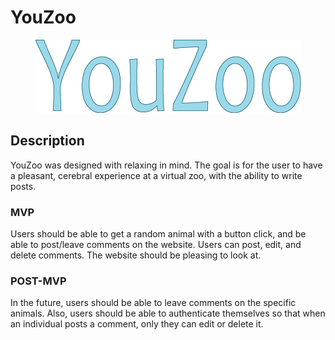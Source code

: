 # YouZoo

<p align="center">
  <img src="./src/Images/youzoo.png" alt="YouZoo logo" />
</p>

## Description

YouZoo was designed with relaxing in mind. The goal is for the user to have a pleasant, cerebral experience at a virtual zoo, with the ability to write posts.

### MVP

Users should be able to get a random animal with a button click, and be able to post/leave comments on the website. Users can post, edit, and delete comments. The website should be pleasing to look at.

### POST-MVP

In the future, users should be able to leave comments on the specific animals. Also, users should be able to authenticate themselves so that when an individual posts a comment, only they can edit or delete it.